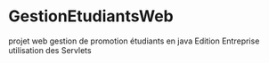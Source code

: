 # GestionEtudiantsWeb
projet web gestion de promotion étudiants en java Edition Entreprise utilisation des Servlets
